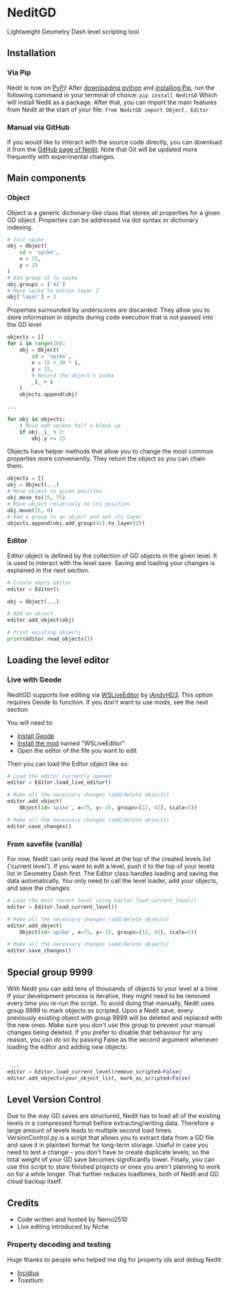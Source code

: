# NeditGD

 Lightweight Geometry Dash level scripting tool

## Installation

### Via Pip

 Nedit is now on [PyPi](https://pypi.org/project/NeditGD/)! After [downloading python](https://www.python.org/downloads/) and [installing Pip](https://pip.pypa.io/en/stable/installation/), run the following command in your terminal of choice:
`pip install NeditGD`
 Which will install Nedit as a package. After that, you can import the main features from Nedit at the start of your file:
`from NeditGD import Object, Editor`

### Manual via GitHub

 If you would like to interact with the source code directly, you can download it from the [GitHub page of Nedit](https://github.com/Boris-Filin/NeditGD).
 Note that Git will be updated more frequently with experimental changes.

## Main components

### Object

Object is a generic dictionary-like class that stores all properties for a given GD object. Properties can be addressed via dot syntax or  dictionary indexing.

```python
# Init spike
obj = Object(
    id = 'spike',
    x = 15,
    y = 15
)
# Add group 42 to spike
obj.groups = ['42']
# Move spike to editor layer 2
obj['layer'] = 2
```

Properties surrounded by underscores are discarded. They allow you to store information in objects during code execution that is not passed into the GD level

```python
objects = []
for i in range(10):
    obj = Object(
        id = 'spike',
        x = 15 + 30 * i,
        y = 15,
        # Record the object's index
        _i_ = i
    )
    objects.append(obj)

...

for obj in objects:
    # Move odd spikes half a block up
    if obj._i_ % 2:
        obj.y += 15
```

Objects have helper methods that allow you to change the most common properties more conveniently. They return the object so you can chain them.

```python
objects = []
obj = Object(...)
# Move object to given position
obj.move_to(15, 75)
# Move object relatively to its position
obj.move(15, 0)
# Add a group to an object and set its layer
objects.append(obj.add_group(42).to_layer(2))
```

### Editor

Editor object is defined by the collection of GD objects in the given level. It is used to interact with the level save. Saving and loading your changes is explained in the next section.

```python
# Create empty editor
editor = Editor()

obj = Object(...)

# Add an object
editor.add_object(obj)

# Print existing objects
print(editor.read_objects())
```

## Loading the level editor

### Live with Geode

NeditGD supports live editing via [WSLiveEditor](https://github.com/iAndyHD3/WSLiveEditor) by [iAndyHD3](https://github.com/iAndyHD3). This option requires Geode to function. If you don't want to use mods, see the next section

You will need to:

- [Install Geode](https://geode-sdk.org/install)
- [Install the mod](https://geode-sdk.org/faq#how-do-i-install-mods) named "WSLiveEditor"
- Open the editor of the file you want to edit

Then you can load the Editor object like so:

```python
# Load the editor currently opened
editor = Editor.load_live_editor()

# Make all the necessary changes (add/delete objects)
editor.add_object(
    Object(id='spike', x=75, y=-15, groups=[12, 42], scale=5))

# Make all the necessary changes (add/delete objects)
editor.save_changes()
```

### From savefile (vanilla)

 For now, Nedit can only read the level at the top of the created levels list ('current level'). If you want to edit a level, push it to the top of your levels list in Geometry Dash first.
 The Editor class handles loading and saving the data automatically. You only need to call the level loader, add your objects, and save the changes:

```python
# Load the most recent level using Editor.load_current_level()
editor = Editor.load_current_level()

# Make all the necessary changes (add/delete objects)
editor.add_object(
    Object(id='spike', x=75, y=-15, groups=[12, 42], scale=5))

# Make all the necessary changes (add/delete objects)
editor.save_changes()
```

## Special group 9999

 With Nedit you can add tens of thousands of objects to your level at a time. If your development process is iterative, they might need to be removed every time you re-run the script. To avoid doing that manually, Nedit uses group 9999 to mark objects as scripted. Upon a Nedit save, every previously existing object with group 9999 will be deleted and replaced with the new ones. Make sure you don't use this group to prevent your manual changes being deleted.
 If you prefer to disable that behaviour for any reason, you can do so by passing False as the second argument whenever loading the editor and adding new objects:

```python

 ...
editor = Editor.load_current_level(remove_scripted=False)
editor.add_objects(your_object_list, mark_as_scripted=False)
```

## Level Version Control

 Due to the way GD saves are structured, Nedit has to load all of the existing levels in a compressed format before extracting/writing data. Therefore a large amount of levels leads to multiple second load times.
 VersionControl.py is a script that allows you to extract data from a GD file and save it in plaintext format for long-term storage. Useful in case you need to test a change - you don't have to create duplicate levels, so the total weight of your GD save becomes significantly lower.
 Finally, you can use this script to store finished projects or ones you aren't planning to work on for a while longer. That further reduces loadtimes, both of Nedit and GD cloud backup itself.

## Credits

- Code written and hosted by Nemo2510
- Live editing introduced by Niche

### Property decoding and testing

Huge thanks to people who helped me dig for property ids and debug Nedit:

- [Incidius](https://github.com/Incidius)
- Toastium
